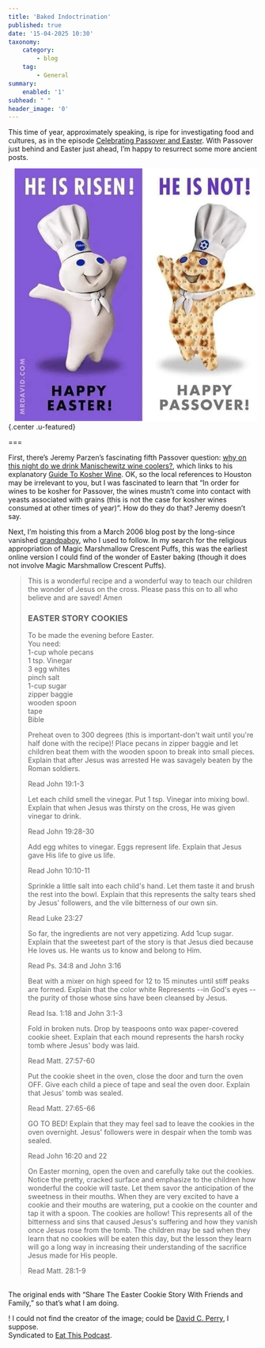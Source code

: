 ```yaml
---
title: 'Baked Indoctrination'
published: true
date: '15-04-2025 10:30'
taxonomy:
    category:
        - blog
    tag:
        - General
summary:
    enabled: '1'
subhead: " "
header_image: '0'
---
```


This time of year, approximately speaking, is ripe for investigating food and cultures, as in the episode [Celebrating Passover and Easter](https://www.eatthispodcast.com/passover/). With Passover just behind and Easter just ahead, I’m happy to resurrect some more ancient posts.

![An illustration showing, on the left, the Pilsbury Dough Boy with the legend He Is Risen! and Happy Easter! and, on the right, a similar figure made of matzoh rather than dough with the legend He Is Not! and Happy Passover](risen.jpeg){.center .u-featured}

===

First, there’s Jeremy Parzen’s fascinating fifth Passover question: [why on this night do we drink Manischewitz wine coolers?](https://dobianchi.com/2017/04/05/best-kosher-wine-passover/), which links to his explanatory [Guide To Kosher Wine](https://www.houstonpress.com/restaurants/a-guide-to-kosher-wine-in-houston-for-passover-2017-9323648). OK, so the local references to Houston may be irrelevant to you, but I was fascinated to learn that “In order for wines to be kosher for Passover, the wines mustn’t come into contact with yeasts associated with grains (this is not the case for kosher wines consumed at other times of year)”. How do they do that? Jeremy doesn’t say.

Next, I’m hoisting this from a March 2006 blog post by the long-since vanished [grandpaboy](https://web.archive.org/web/20060416083902/http://grandpaboy.blogspot.com/2006_03_01_grandpaboy_archive.html), who I used to follow. In my search for the religious appropriation of Magic Marshmallow Crescent Puffs, this was the earliest online version I could find of the wonder of Easter baking (though it does not involve Magic Marshmallow Crescent Puffs).

<blockquote>
<p>This is a wonderful recipe and a wonderful way to teach our children the wonder of Jesus on the cross. Please pass this on to all who believe and are saved! Amen</p>

<h3>EASTER STORY COOKIES</h3>

To be made the evening before Easter.<br>
You need:<br>
1-cup whole pecans<br>
1 tsp. Vinegar<br>
3 egg whites<br>
pinch salt<br>
1-cup sugar<br>
zipper baggie<br>
wooden spoon<br>
tape<br>
Bible<br>

<p>Preheat oven to 300 degrees (this is important-don't wait until you're half done with the recipe)! Place pecans in zipper baggie and let children beat them with the wooden spoon to break into small pieces. Explain that after Jesus was arrested He was savagely beaten by the Roman soldiers.<br>
</p>
<p>Read John 19:1-3</p>
<p>Let each child smell the vinegar. Put 1 tsp. Vinegar into mixing bowl. Explain that when Jesus was thirsty on the cross, He was given vinegar to drink.</p>
<p>Read John 19:28-30</p>
<p>Add egg whites to vinegar. Eggs represent life. Explain that Jesus gave His life to give us life.</p>
<p>Read John 10:10-11</p>
<p>Sprinkle a little salt into each child's hand. Let them taste it and brush the rest into the bowl. Explain that this represents the salty tears shed by Jesus' followers, and the vile bitterness of our own sin.</p>
<p>Read Luke 23:27</p>
<p>So far, the ingredients are not very appetizing. Add 1cup sugar. Explain that the sweetest part of the story is that Jesus died because He loves us. He wants us to know and belong to Him.</p>
<p>Read Ps. 34:8 and John 3:16</p>
<p>Beat with a mixer on high speed for 12 to 15 minutes until stiff peaks are formed. Explain that the color white Represents --in God's eyes -- the purity of those whose sins have been cleansed by Jesus.</p>
<p>Read Isa. 1:18 and John 3:1-3</p>
<p>Fold in broken nuts. Drop by teaspoons onto wax paper-covered cookie sheet. Explain that each mound represents the harsh rocky tomb where Jesus' body was laid.</p>
<p>Read Matt. 27:57-60</p>
<p>Put the cookie sheet in the oven, close the door and turn the oven OFF. Give each child a piece of tape and seal the oven door. Explain that Jesus' tomb was sealed.</p>
<p>Read Matt. 27:65-66</p>
<p>GO TO BED! Explain that they may feel sad to leave the cookies in the oven overnight. Jesus' followers were in despair when the tomb was sealed.</p>
<p>Read John 16:20 and 22</p>
<p>On Easter morning, open the oven and carefully take out the cookies. Notice the pretty, cracked surface and emphasize to the children how wonderful the cookie will taste. Let them savor the anticipation of the sweetness in their mouths. When they are very excited to have a cookie and their mouths are watering, put a cookie on the counter and tap it with a spoon. The cookies are hollow! This represents all of the bitterness and sins that caused Jesus's suffering and how they vanish once Jesus rose from the tomb. The children may be sad when they learn that no cookies will be eaten this day, but the lesson they learn will go a long way in increasing their understanding of the sacrifice Jesus made for His people.</p>
<p>Read Matt. 28:1-9</p>
</blockquote>
<br>
The original ends with “Share The Easter Cookie Story With Friends and Family,” so that’s what I am doing.

! I could not find the creator of the image; could be [David C. Perry](http://mrdavid.com/), I suppose.<br>
Syndicated to <a href="https://www.eatthispodcast.com/baked-indoctrination" class="u-syndication">Eat This Podcast</a>.
